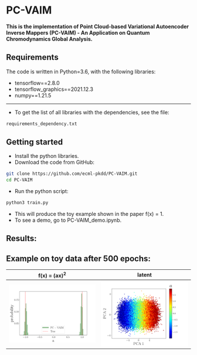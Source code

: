 # PC-VAIM

**This is the implementation of Point Cloud-based Variational Autoencoder Inverse Mappers (PC-VAIM) - An Application on Quantum Chromodynamics Global Analysis.**


## Requirements
The code is written in Python=3.6, with the following libraries:
* tensorflow==2.8.0
* tensorflow_graphics==2021.12.3
* numpy==1.21.5
-------------------------------------------------------------------

* To get the list of all libraries with the dependencies, see the file:
``` bash
requirements_dependency.txt
``` 

## Getting started
* Install the python libraries.
* Download the code from GitHub:
```bash
git clone https://github.com/ecml-pkdd/PC-VAIM.git
cd PC-VAIM
```

* Run the python script:
``` bash
python3 train.py
``` 
* This will produce the toy example shown in the paper f</sub>(x) = 1.
* To see a demo, go to PC-VAIM_demo.ipynb.
  
  
 ## Results:

 ## Example on toy data after 500 epochs:
| f</sub>(x) = (ax)<sup>2      | latent      |
|------------|-------------|
| <img src="gallery/result.png" width="350"> | <img src="gallery/latent.png" width="350"> |

